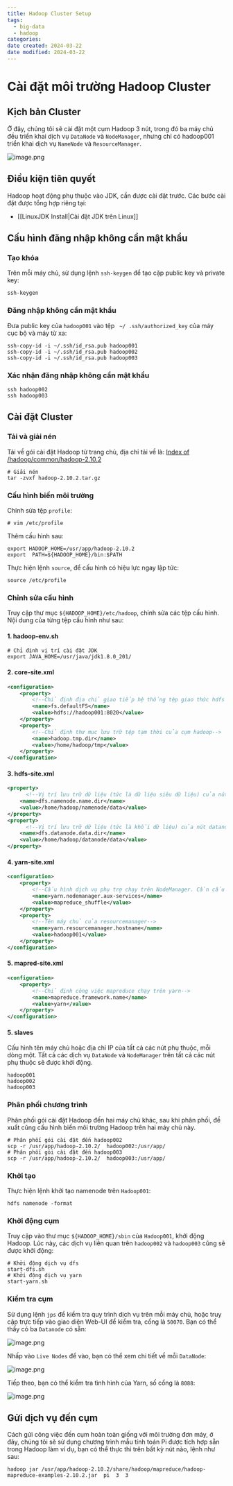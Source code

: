 ```yaml
---
title: Hadoop Cluster Setup
tags:
  - big-data
  - hadoop
categories: 
date created: 2024-03-22
date modified: 2024-03-22
---
```


# Cài đặt môi trường Hadoop Cluster

## Kịch bản Cluster

Ở đây, chúng tôi sẽ cài đặt một cụm Hadoop 3 nút, trong đó ba máy chủ đều triển khai dịch vụ `DataNode` và `NodeManager`, nhưng chỉ có hadoop001 triển khai dịch vụ `NameNode` và `ResourceManager`.

![image.png](https://raw.githubusercontent.com/vanhung4499/images/master/snap/20240322185150.png)

## Điều kiện tiên quyết

Hadoop hoạt động phụ thuộc vào JDK, cần được cài đặt trước. Các bước cài đặt được tổng hợp riêng tại:

+ [[LinuxJDK Install|Cài đặt JDK trên Linux]]

## Cấu hình đăng nhập không cần mật khẩu

### Tạo khóa

Trên mỗi máy chủ, sử dụng lệnh `ssh-keygen` để tạo cặp public key và private key:

```shell
ssh-keygen
```

### Đăng nhập không cần mật khẩu

Đưa public key của `hadoop001` vào tệp ` ~/ .ssh/authorized_key` của máy cục bộ và máy từ xa:

```shell
ssh-copy-id -i ~/.ssh/id_rsa.pub hadoop001
ssh-copy-id -i ~/.ssh/id_rsa.pub hadoop002
ssh-copy-id -i ~/.ssh/id_rsa.pub hadoop003
```

### Xác nhận đăng nhập không cần mật khẩu

```she
ssh hadoop002
ssh hadoop003
```

## Cài đặt Cluster

### Tải và giải nén

Tải về gói cài đặt Hadoop từ trang chủ, địa chỉ tải về là: [Index of /hadoop/common/hadoop-2.10.2](https://dlcdn.apache.org/hadoop/common/hadoop-2.10.2/)

```shell
# Giải nén
tar -zvxf hadoop-2.10.2.tar.gz
```

### Cấu hình biến môi trường

Chỉnh sửa tệp `profile`:

```shell
# vim /etc/profile
```

Thêm cấu hình sau:

```
export HADOOP_HOME=/usr/app/hadoop-2.10.2
export  PATH=${HADOOP_HOME}/bin:$PATH
```

Thực hiện lệnh `source`, để cấu hình có hiệu lực ngay lập tức:

```shell
source /etc/profile
```

### Chỉnh sửa cấu hình

Truy cập thư mục `${HADOOP_HOME}/etc/hadoop`, chỉnh sửa các tệp cấu hình. Nội dung của từng tệp cấu hình như sau:

#### 1. hadoop-env.sh

```shell
# Chỉ định vị trí cài đặt JDK
export JAVA_HOME=/usr/java/jdk1.8.0_201/
```

#### 2. core-site.xml

```xml
<configuration>
    <property>
        <!--Chỉ định địa chỉ giao tiếp hệ thống tệp giao thức hdfs của namenode-->
        <name>fs.defaultFS</name>
        <value>hdfs://hadoop001:8020</value>
    </property>
    <property>
        <!--Chỉ định thư mục lưu trữ tệp tạm thời của cụm hadoop-->
        <name>hadoop.tmp.dir</name>
        <value>/home/hadoop/tmp</value>
    </property>
</configuration>
```

#### 3. hdfs-site.xml

```xml
<property>
      <!--Vị trí lưu trữ dữ liệu (tức là dữ liệu siêu dữ liệu) của nút namenode, có thể chỉ định nhiều thư mục để thực hiện chống lỗi, các thư mục được phân tách bằng dấu phẩy-->
    <name>dfs.namenode.name.dir</name>
    <value>/home/hadoop/namenode/data</value>
</property>
<property>
      <!--Vị trí lưu trữ dữ liệu (tức là khối dữ liệu) của nút datanode-->
    <name>dfs.datanode.data.dir</name>
    <value>/home/hadoop/datanode/data</value>
</property>
```

#### 4. yarn-site.xml

```xml
<configuration>
    <property>
        <!--Cấu hình dịch vụ phụ trợ chạy trên NodeManager. Cần cấu hình thành mapreduce_shuffle sau khi có thể chạy chương trình MapReduce trên Yarn.-->
        <name>yarn.nodemanager.aux-services</name>
        <value>mapreduce_shuffle</value>
    </property>
    <property>
        <!--Tên máy chủ của resourcemanager-->
        <name>yarn.resourcemanager.hostname</name>
        <value>hadoop001</value>
    </property>
</configuration>

```

#### 5. mapred-site.xml

```xml
<configuration>
    <property>
        <!--Chỉ định công việc mapreduce chạy trên yarn-->
        <name>mapreduce.framework.name</name>
        <value>yarn</value>
    </property>
</configuration>
```

#### 5. slaves

Cấu hình tên máy chủ hoặc địa chỉ IP của tất cả các nút phụ thuộc, mỗi dòng một. Tất cả các dịch vụ `DataNode` và `NodeManager` trên tất cả các nút phụ thuộc sẽ được khởi động.

```properties
hadoop001
hadoop002
hadoop003
```

### Phân phối chương trình

Phân phối gói cài đặt Hadoop đến hai máy chủ khác, sau khi phân phối, đề xuất cũng cấu hình biến môi trường Hadoop trên hai máy chủ này.

```shell
# Phân phối gói cài đặt đến hadoop002
scp -r /usr/app/hadoop-2.10.2/  hadoop002:/usr/app/
# Phân phối gói cài đặt đến hadoop003
scp -r /usr/app/hadoop-2.10.2/  hadoop003:/usr/app/
```

### Khởi tạo

Thực hiện lệnh khởi tạo namenode trên `Hadoop001`:

```
hdfs namenode -format
```

### Khởi động cụm

Truy cập vào thư mục `${HADOOP_HOME}/sbin` của `Hadoop001`, khởi động Hadoop. Lúc này, các dịch vụ liên quan trên `hadoop002` và `hadoop003` cũng sẽ được khởi động:

```shell
# Khởi động dịch vụ dfs
start-dfs.sh
# Khởi động dịch vụ yarn
start-yarn.sh
```

### Kiểm tra cụm

Sử dụng lệnh `jps` để kiểm tra quy trình dịch vụ trên mỗi máy chủ, hoặc truy cập trực tiếp vào giao diện Web-UI để kiểm tra, cổng là `50070`. Bạn có thể thấy có ba `Datanode` có sẵn:

![image.png](https://raw.githubusercontent.com/vanhung4499/images/master/snap/20240322164222.png)

Nhấp vào `Live Nodes` để vào, bạn có thể xem chi tiết về mỗi `DataNode`:

![image.png](https://raw.githubusercontent.com/vanhung4499/images/master/snap/20240322164231.png)

Tiếp theo, bạn có thể kiểm tra tình hình của Yarn, số cổng là `8088`:

![image.png](https://raw.githubusercontent.com/vanhung4499/images/master/snap/20240322164240.png)

## Gửi dịch vụ đến cụm

Cách gửi công việc đến cụm hoàn toàn giống với môi trường đơn máy, ở đây, chúng tôi sẽ sử dụng chương trình mẫu tính toán Pi được tích hợp sẵn trong Hadoop làm ví dụ, bạn có thể thực thi trên bất kỳ nút nào, lệnh như sau:

```shell
hadoop jar /usr/app/hadoop-2.10.2/share/hadoop/mapreduce/hadoop-mapreduce-examples-2.10.2.jar  pi  3  3
```
